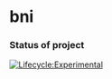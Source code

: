 # bni

### Status of project
[![Lifecycle:Experimental](https://img.shields.io/badge/Lifecycle-Experimental-339999)](<Redirect-URL>)

